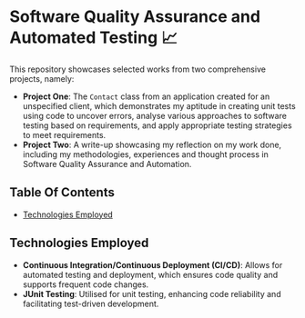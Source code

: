 # Software Quality Assurance and Automated Testing 📈
This repository showcases selected works from two comprehensive projects, namely:
- <b>Project One</b>: The `Contact` class from an application created for an unspecified client, which demonstrates my aptitude in creating unit tests using code to uncover errors, analyse various approaches to software testing based on requirements, and apply appropriate testing strategies to meet requirements.
- <b>Project Two</b>: A write-up showcasing my reflection on my work done, including my methodologies, experiences and thought process in Software Quality Assurance and Automation.
  
## Table Of Contents
- [Technologies Employed](#technologies-employed)
## Technologies Employed
- <b>Continuous Integration/Continuous Deployment (CI/CD)</b>: Allows for automated testing and deployment, which ensures code quality and supports frequent code changes.
- <b>JUnit Testing</b>: Utilised for unit testing, enhancing code reliability and facilitating test-driven development.
  

